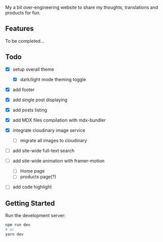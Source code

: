 My a bit over-engineering website to share my thoughts, translations and products for fun.

## Features

To be completed...

## Todo

- [x] setup overall theme
    - [x] dark/light mode theming toggle
- [x] add footer
- [x] add single post displaying
- [x] add posts listing
- [x] add MDX files compilation with mdx-bundler
- [x] integrate cloudinary image service
  - [ ] migrate all images to cloudinary
- [ ] add site-wide full-text search
- [ ] add site-wide animation with framer-motion
  - [ ] Home page
  - [ ] products page(?)
- [ ] add code highlight



## Getting Started

Run the development server:

```bash
npm run dev
# or
yarn dev
```
